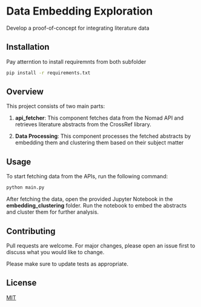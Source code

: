 # Data Embedding Exploration

Develop a proof-of-concept for integrating  literature data



## Installation

Pay atterntion to install requiremnts from both subfolder

```bash
pip install -r requirements.txt
```

## Overview
This project consists of two main parts:

1. **api_fetcher**: This component fetches data from the Nomad API and retrieves literature abstracts from the CrossRef library.
   

2. **Data Processing**: This component processes the fetched abstracts by embedding them and clustering them based on their subject matter


## Usage


To start fetching data from the APIs, run the following command:

```bash
python main.py
```
After fetching the data, open the provided Jupyter Notebook in the **embedding_clustering** folder. Run the notebook to embed the abstracts and cluster them for further analysis.

## Contributing

Pull requests are welcome. For major changes, please open an issue first
to discuss what you would like to change.

Please make sure to update tests as appropriate.

## License

[MIT](https://choosealicense.com/licenses/mit/)